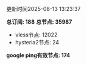 更新时间2025-08-13 13:23:37

**总订阅: 188**
**总节点: 35987**
- vless节点: 12022
- hysteria2节点: 24

**google ping有效节点: 174**

